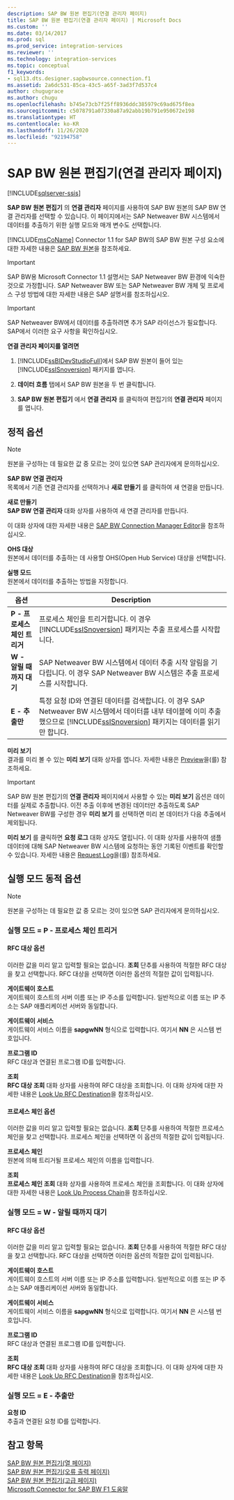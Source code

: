 ```yaml
---
description: SAP BW 원본 편집기(연결 관리자 페이지)
title: SAP BW 원본 편집기(연결 관리자 페이지) | Microsoft Docs
ms.custom: ''
ms.date: 03/14/2017
ms.prod: sql
ms.prod_service: integration-services
ms.reviewer: ''
ms.technology: integration-services
ms.topic: conceptual
f1_keywords:
- sql13.dts.designer.sapbwsource.connection.f1
ms.assetid: 2a6dc531-85ca-43c5-a65f-3ad3f7d537c4
author: chugugrace
ms.author: chugu
ms.openlocfilehash: b745e73cb7f25ff8936ddc385979c69ad675f8ea
ms.sourcegitcommit: c5078791a07330a87a92abb19b791e950672e198
ms.translationtype: HT
ms.contentlocale: ko-KR
ms.lasthandoff: 11/26/2020
ms.locfileid: "92194758"
---
```

# <a name="sap-bw-source-editor-connection-manager-page"></a>SAP BW 원본 편집기(연결 관리자 페이지)

[!INCLUDE[sqlserver-ssis](../../includes/applies-to-version/sqlserver-ssis.md)]


  **SAP BW 원본 편집기** 의 **연결 관리자** 페이지를 사용하여 SAP BW 원본의 SAP BW 연결 관리자를 선택할 수 있습니다. 이 페이지에서는 SAP Netweaver BW 시스템에서 데이터를 추출하기 위한 실행 모드와 매개 변수도 선택합니다.  
  
 [!INCLUDE[msCoName](../../includes/msconame-md.md)] Connector 1.1 for SAP BW의 SAP BW 원본 구성 요소에 대한 자세한 내용은 [SAP BW 원본](../../integration-services/data-flow/sap-bw-source.md)을 참조하세요.  
  
> [!IMPORTANT]  
>  SAP BW용 Microsoft Connector 1.1 설명서는 SAP Netweaver BW 환경에 익숙한 것으로 가정합니다. SAP Netweaver BW 또는 SAP Netweaver BW 개체 및 프로세스 구성 방법에 대한 자세한 내용은 SAP 설명서를 참조하십시오.  
  
> [!IMPORTANT]  
>  SAP Netweaver BW에서 데이터를 추출하려면 추가 SAP 라이선스가 필요합니다. SAP에서 이러한 요구 사항을 확인하십시오.  
  
 **연결 관리자 페이지를 열려면**  
  
1.  [!INCLUDE[ssBIDevStudioFull](../../includes/ssbidevstudiofull-md.md)]에서 SAP BW 원본이 들어 있는 [!INCLUDE[ssISnoversion](../../includes/ssisnoversion-md.md)] 패키지를 엽니다.  
  
2.  **데이터 흐름** 탭에서 SAP BW 원본을 두 번 클릭합니다.  
  
3.  **SAP BW 원본 편집기** 에서 **연결 관리자** 를 클릭하여 편집기의 **연결 관리자** 페이지를 엽니다.  
  
## <a name="static-options"></a>정적 옵션  
  
> [!NOTE]  
>  원본을 구성하는 데 필요한 값 중 모르는 것이 있으면 SAP 관리자에게 문의하십시오.  
  
 **SAP BW 연결 관리자**  
 목록에서 기존 연결 관리자를 선택하거나 **새로 만들기** 를 클릭하여 새 연결을 만듭니다.  
  
 **새로 만들기**  
 **SAP BW 연결 관리자** 대화 상자를 사용하여 새 연결 관리자를 만듭니다.  
  
 이 대화 상자에 대한 자세한 내용은 [SAP BW Connection Manager Editor](../connection-manager/sap-bw-connection-manager.md)을 참조하십시오.  
  
 **OHS 대상**  
 원본에서 데이터를 추출하는 데 사용할 OHS(Open Hub Service) 대상을 선택합니다.  
  
 **실행 모드**  
 원본에서 데이터를 추출하는 방법을 지정합니다.  
  
|옵션|Description|  
|------------|-----------------|  
|**P - 프로세스 체인 트리거**|프로세스 체인을 트리거합니다. 이 경우 [!INCLUDE[ssISnoversion](../../includes/ssisnoversion-md.md)] 패키지는 추출 프로세스를 시작합니다.|  
|**W - 알릴 때까지 대기**|SAP Netweaver BW 시스템에서 데이터 추출 시작 알림을 기다립니다. 이 경우 SAP Netweaver BW 시스템은 추출 프로세스를 시작합니다.|  
|**E - 추출만**|특정 요청 ID와 연결된 데이터를 검색합니다. 이 경우 SAP Netweaver BW 시스템에서 데이터를 내부 테이블에 이미 추출했으므로 [!INCLUDE[ssISnoversion](../../includes/ssisnoversion-md.md)] 패키지는 데이터를 읽기만 합니다.|  
  
 **미리 보기**  
 결과를 미리 볼 수 있는 **미리 보기** 대화 상자를 엽니다. 자세한 내용은 [Preview](../../integration-services/data-flow/preview.md)을(를) 참조하세요.  
  
> [!IMPORTANT]  
>  SAP BW 원본 편집기의 **연결 관리자** 페이지에서 사용할 수 있는 **미리 보기** 옵션은 데이터를 실제로 추출합니다. 이전 추출 이후에 변경된 데이터만 추출하도록 SAP Netweaver BW를 구성한 경우 **미리 보기** 를 선택하면 미리 본 데이터가 다음 추출에서 제외됩니다.  
  
 **미리 보기** 를 클릭하면 **요청 로그** 대화 상자도 열립니다. 이 대화 상자를 사용하여 샘플 데이터에 대해 SAP Netweaver BW 시스템에 요청하는 동안 기록된 이벤트를 확인할 수 있습니다. 자세한 내용은 [Request Log](../../integration-services/data-flow/request-log.md)을(를) 참조하세요.  
  
## <a name="execution-mode-dynamic-options"></a>실행 모드 동적 옵션  
  
> [!NOTE]  
>  원본을 구성하는 데 필요한 값 중 모르는 것이 있으면 SAP 관리자에게 문의하십시오.  
  
### <a name="execution-mode--p---trigger-process-chain"></a>실행 모드 = P - 프로세스 체인 트리거  
  
#### <a name="rfc-destination-options"></a>RFC 대상 옵션  
 이러한 값을 미리 알고 입력할 필요는 없습니다. **조회** 단추를 사용하여 적절한 RFC 대상을 찾고 선택합니다. RFC 대상을 선택하면 이러한 옵션의 적절한 값이 입력됩니다.  
  
 **게이트웨이 호스트**  
 게이트웨이 호스트의 서버 이름 또는 IP 주소를 입력합니다. 일반적으로 이름 또는 IP 주소는 SAP 애플리케이션 서버와 동일합니다.  
  
 **게이트웨이 서비스**  
 게이트웨이 서비스 이름을 **sapgwNN** 형식으로 입력합니다. 여기서 **NN** 은 시스템 번호입니다.  
  
 **프로그램 ID**  
 RFC 대상과 연결된 프로그램 ID를 입력합니다.  
  
 **조회**  
 **RFC 대상 조회** 대화 상자를 사용하여 RFC 대상을 조회합니다. 이 대화 상자에 대한 자세한 내용은 [Look Up RFC Destination](../../integration-services/data-flow/look-up-rfc-destination.md)을 참조하십시오.  
  
#### <a name="process-chain-options"></a>프로세스 체인 옵션  
 이러한 값을 미리 알고 입력할 필요는 없습니다. **조회** 단추를 사용하여 적절한 프로세스 체인을 찾고 선택합니다. 프로세스 체인을 선택하면 이 옵션의 적절한 값이 입력됩니다.  
  
 **프로세스 체인**  
 원본에 의해 트리거될 프로세스 체인의 이름을 입력합니다.  
  
 **조회**  
 **프로세스 체인 조회** 대화 상자를 사용하여 프로세스 체인을 조회합니다. 이 대화 상자에 대한 자세한 내용은 [Look Up Process Chain](../../integration-services/data-flow/look-up-process-chain.md)을 참조하십시오.  
  
### <a name="execution-mode--w---wait-for-notify"></a>실행 모드 = W - 알릴 때까지 대기  
  
#### <a name="rfc-destination-options"></a>RFC 대상 옵션  
 이러한 값을 미리 알고 입력할 필요는 없습니다. **조회** 단추를 사용하여 적절한 RFC 대상을 찾고 선택합니다. RFC 대상을 선택하면 이러한 옵션의 적절한 값이 입력됩니다.  
  
 **게이트웨이 호스트**  
 게이트웨이 호스트의 서버 이름 또는 IP 주소를 입력합니다. 일반적으로 이름 또는 IP 주소는 SAP 애플리케이션 서버와 동일합니다.  
  
 **게이트웨이 서비스**  
 게이트웨이 서비스 이름을 **sapgwNN** 형식으로 입력합니다. 여기서 **NN** 은 시스템 번호입니다.  
  
 **프로그램 ID**  
 RFC 대상과 연결된 프로그램 ID를 입력합니다.  
  
 **조회**  
 **RFC 대상 조회** 대화 상자를 사용하여 RFC 대상을 조회합니다. 이 대화 상자에 대한 자세한 내용은 [Look Up RFC Destination](../../integration-services/data-flow/look-up-rfc-destination.md)을 참조하십시오.  
  
### <a name="execution-mode--e---extract-only"></a>실행 모드 = E - 추출만  
 **요청 ID**  
 추출과 연결된 요청 ID를 입력합니다.  
  
## <a name="see-also"></a>참고 항목  
 [SAP BW 원본 편집기&#40;열 페이지&#41;](../../integration-services/data-flow/sap-bw-source-editor-columns-page.md)   
 [SAP BW 원본 편집기&#40;오류 출력 페이지&#41;](../../integration-services/data-flow/sap-bw-source-editor-error-output-page.md)   
 [SAP BW 원본 편집기&#40;고급 페이지&#41;](../../integration-services/data-flow/sap-bw-source-editor-advanced-page.md)   
 [Microsoft Connector for SAP BW F1 도움말](../../integration-services/microsoft-connector-for-sap-bw-f1-help.md)  
  
